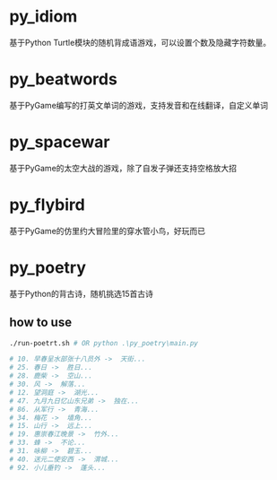 # py_idiom
基于Python Turtle模块的随机背成语游戏，可以设置个数及隐藏字符数量。

# py_beatwords
基于PyGame编写的打英文单词的游戏，支持发音和在线翻译，自定义单词

# py_spacewar
基于PyGame的太空大战的游戏，除了自发子弹还支持空格放大招

# py_flybird
基于PyGame的仿里约大冒险里的穿水管小鸟，好玩而已

# py_poetry
基于Python的背古诗，随机挑选15首古诗

## how to use
```bash
./run-poetrt.sh # OR python .\py_poetry\main.py

# 10. 早春呈水部张十八员外 ->  天街...
# 25. 春日 ->  胜日...
# 28. 鹿柴 ->  空山...
# 30. 风 ->  解落...
# 12. 望洞庭 ->  湖光...
# 47. 九月九日忆山东兄弟 ->  独在...
# 86. 从军行 ->  青海...
# 34. 梅花 ->  墙角...
# 15. 山行 ->  远上...
# 19. 惠崇春江晚景 ->  竹外...
# 33. 蜂 ->  不论...
# 31. 咏柳 ->  碧玉...
# 40. 送元二使安西 ->  渭城...
# 92. 小儿垂钓 ->  蓬头...
```
